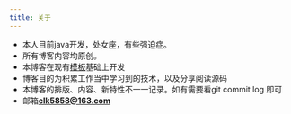 ```yaml
---
title: 关于
---
```

* 本人目前java开发，处女座，有些强迫症。
* 所有博客内容均原创。
* 本博客在现有[模板](https://github.com/cotes2020/jekyll-theme-chirpy)基础上开发
* 博客目的为积累工作当中学习到的技术，以及分享阅读源码
* 本博客的排版、内容、新特性不一一记录。如有需要看git commit log 即可
* 邮箱**clk5858@163.com**